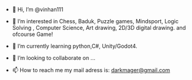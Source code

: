 - 👋 Hi, I’m @vinhan111
- 👀 I’m interested in Chess, Baduk, Puzzle games, Mindsport, Logic Solving , Computer Science, Art drawing, 2D/3D digital drawing. and ofcourse Game!

- 🌱 I’m currently learning python,C#, Unity/Godot4.
- 💞️ I’m looking to collaborate on ...
- 📫 How to reach me my mail adress is: darkmager@gmail.com

<!---
vinhan111/vinhan111 is a ✨ special ✨ repository because its `README.md` (this file) appears on your GitHub profile.
You can click the Preview link to take a look at your changes.
--->
